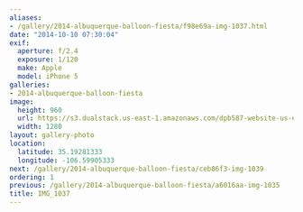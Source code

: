 ```yaml
---
aliases:
- /gallery/2014-albuquerque-balloon-fiesta/f98e69a-img-1037.html
date: "2014-10-10 07:30:04"
exif:
  aperture: f/2.4
  exposure: 1/120
  make: Apple
  model: iPhone 5
galleries:
- 2014-albuquerque-balloon-fiesta
image:
  height: 960
  url: https://s3.dualstack.us-east-1.amazonaws.com/dpb587-website-us-east-1/asset/gallery/2014-albuquerque-balloon-fiesta/f98e69a-img-1037~1280.jpg
  width: 1280
layout: gallery-photo
location:
  latitude: 35.19281333
  longitude: -106.59905333
next: /gallery/2014-albuquerque-balloon-fiesta/ceb86f3-img-1039
ordering: 1
previous: /gallery/2014-albuquerque-balloon-fiesta/a6016aa-img-1035
title: IMG_1037
---
```

